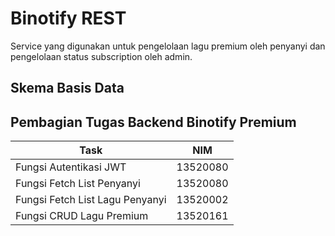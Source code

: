 # Binotify REST
Service yang digunakan untuk pengelolaan lagu premium oleh penyanyi dan pengelolaan status subscription oleh admin.

## Skema Basis Data

## Pembagian Tugas Backend Binotify Premium
| Task        | NIM           |
| ------------- |-------------|
| Fungsi Autentikasi JWT | 13520080 | 
| Fungsi Fetch List Penyanyi | 13520080 | 
| Fungsi Fetch List Lagu Penyanyi | 13520002 | 
| Fungsi CRUD Lagu Premium | 13520161 | 
